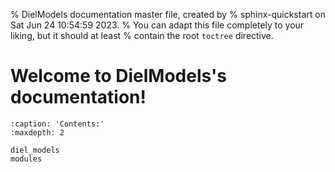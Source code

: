 % DielModels documentation master file, created by
% sphinx-quickstart on Sat Jun 24 10:54:59 2023.
% You can adapt this file completely to your liking, but it should at least
% contain the root `toctree` directive.

# Welcome to DielModels's documentation!

```{toctree}
:caption: 'Contents:'
:maxdepth: 2

diel_models
modules
```
